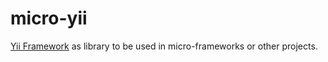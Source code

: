 micro-yii
=========

[Yii Framework](http://github.com/yiisoft/yii) as library to be used in micro-frameworks or other projects.
